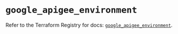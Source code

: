 # `google_apigee_environment`

Refer to the Terraform Registry for docs: [`google_apigee_environment`](https://registry.terraform.io/providers/hashicorp/google/5.28.0/docs/resources/apigee_environment).

